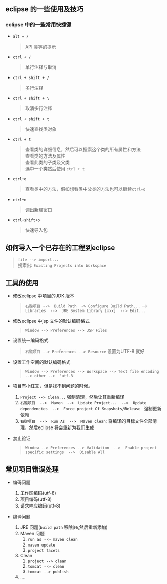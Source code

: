 ## eclipse 的一些使用及技巧

### eclipse 中的一些常用快捷键
- `alt + /`
	> API 类等的提示
- `ctrl + /`
	> 单行注释与取消
- `ctrl + shift + /`
	> 多行注释
- `ctrl + shift + \`
	> 取消多行注释
- `ctrl + shift + t`
	> 快速查找类对象
- `ctrl + t `
	> 查看类的详细信息，然后可以搜索这个类的所有属性和方法<br>
	> 查看类的方法及属性<br>
	> 查看此类的子类及父类<br>
	> 选中一个类然后使用 `ctrl + t `<br>
- `ctrl+o`
	> 查看类中的方法，假如想看类中父类的方法也可以继续`ctrl+o`
- `ctrl+n`
	> 调出新建窗口
- `ctrl+shift+o`
	> 快速导入包
	
## 如何导入一个已存在的工程到eclipse
> `file --> import...`<br>
> 搜索出: `Existing Projects into Workspace`


## 工具的使用
- 修改eclipse 中项目的JDK 版本
	> `右键项目 -->  Build Path  -> Configure Build Path...`  --> `Libraries  -->  JRE System Library [xxx]  --> Edit...` <br>

- 修改eclipse 中jsp 文件的默认编码格式
	> `Window --> Preferences --> JSP Files` 

- 设置统一编码格式
	> `右键项目 --> Preferences --> Resource` 设置为UTF-8 就好

- 设置工作空间的默认编码格式
	> `Window --> Preferences --> Workspace --> Text file encoding  --> other -->  'utf-8'`

- 项目有小红叉，但是找不到问题的时候。
	1. `Project --> Clean...`  强制清理，然后让其重新编译
	2. `右键项目  -->  Maven  -->  Update Project...  -->  Update dependencies  -->  Force project Of Snapshots/Release ` 强制更新依赖
	3. `右键项目  -->  Run As  -->  Maven clean`; 将编译的目标文件全部清理，然后eclipse 将会重新为我们生成

- 禁止验证

	> `Window --> Preferences --> Validation  -->  Enable project specific settings  -->  Disable All`

## 常见项目错误处理

- 编码问题

	1)	工作区编码(utf-8)
	2)	项目编码(utf-8)
	3)	请求响应编码(utf-8)

- 编译问题

	1)	JRE 问题(`build path` 移除jre,然后重新添加)
	2)	Maven 问题
		1) `run as --> maven clean`
		2) `maven update`
		3) `project facets`
	3)	Clean
		1) `project --> clean`
		2) `tomcat --> clean`
		3) `tomcat --> publish `
	4)	….




